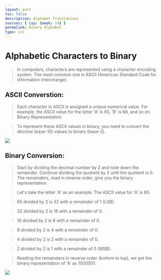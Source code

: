 ```yaml
---
layout: post
toc: false
description: Alphabet Translations
courses: { csp: {week: 14} }
permalink: Binary Alphabet
type: ccc
---
```


# Alphabetic Characters to Binary

> In computers, characters are represented using a character encoding system. The most common one is ASCII (American Standard Code for Information Interchange).

## ASCII Converstion:
> Each character in ASCII is assigned a unique numerical value. For example, the ASCII value for the letter 'A' is 65, 'B' is 66, and so on.
Binary Representation:

> To represent these ASCII values in binary, you need to convert the decimal (base-10) values to binary (base-2).

![]({{site.baseurl}}/images/acsiii.PNG)

## Binary Conversion:
> Start by dividing the decimal number by 2 and note down the remainder. Continue dividing the quotient by 2 until the quotient is 0. The remainders, read in reverse order, give you the binary representation.

> Let's take the letter 'A' as an example. The ASCII value for 'A' is 65.


> 65 divided by 2 is 32 with a remainder of 1 (LSB).

> 32 divided by 2 is 16 with a remainder of 0.

> 16 divided by 2 is 8 with a remainder of 0.

> 8 divided by 2 is 4 with a remainder of 0.

> 4 divided by 2 is 2 with a remainder of 0.

> 2 divided by 2 is 1 with a remainder of 0 (MSB).


> Reading the remainders in reverse order (bottom to top), we get the binary representation of 'A' as 1000001.

![]({{site.baseurl}}/images/binarytable.jpg)
